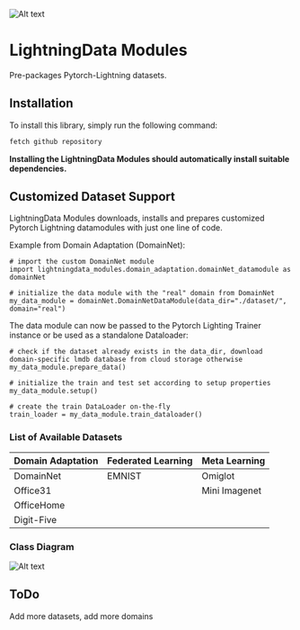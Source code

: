 ![Alt text](LightningData_logo.PNG?raw=true "Interface")
# LightningData Modules


Pre-packages Pytorch-Lightning datasets.

## Installation

To install this library, simply run the following command:

```sh
fetch github repository
```

**Installing the LightningData Modules should automatically install suitable dependencies.**



## Customized Dataset Support
LightningData Modules downloads, installs and prepares customized Pytorch Lightning datamodules with just one line of code.

Example from Domain Adaptation (DomainNet):

```
# import the custom DomainNet module
import lightningdata_modules.domain_adaptation.domainNet_datamodule as domainNet

# initialize the data module with the "real" domain from DomainNet
my_data_module = domainNet.DomainNetDataModule(data_dir="./dataset/", domain="real")

```

The data module can now be passed to the Pytorch Lighting Trainer instance or be used as a standalone
Dataloader:
```
# check if the dataset already exists in the data_dir, download domain-specific lmdb database from cloud storage otherwise
my_data_module.prepare_data()

# initialize the train and test set according to setup properties
my_data_module.setup()

# create the train DataLoader on-the-fly
train_loader = my_data_module.train_dataloader()

```

### List of Available Datasets

| Domain Adaptation | Federated Learning | Meta Learning |
|-------------------|--------------------|---------------|
| DomainNet         | EMNIST             | Omiglot       |
| Office31          |        | Mini Imagenet |
| OfficeHome        |        ||
| Digit-Five        |        ||

### Class Diagram
![Alt text](diag.png?raw=true "Interface")


## ToDo
Add more datasets, add more domains